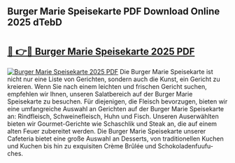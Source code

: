 ## Burger Marie Speisekarte PDF Download Online 2025 dTebD

# <h2><a href="http://gc7xd6.nevu.top/?p=Burger+Marie+Speisekarte">🔗 👉🔴 Burger Marie Speisekarte 2025 PDF</a></h2>

[![Burger Marie Speisekarte 2025 PDF](https://i.imgur.com/dBaPXMq.png)](http://gc7xd6.nevu.top/?p=Burger+Marie+Speisekarte)
Die Burger Marie Speisekarte ist nicht nur eine Liste von Gerichten, sondern auch die Kunst, ein Gericht zu kreieren. Wenn Sie nach einem leichten und frischen Gericht suchen, empfehlen wir Ihnen, unseren Salatbereich auf der Burger Marie Speisekarte zu besuchen. Für diejenigen, die Fleisch bevorzugen, bieten wir eine umfangreiche Auswahl an Gerichten auf der Burger Marie Speisekarte an: Rindfleisch, Schweinefleisch, Huhn und Fisch. Unseren Auserwählten bieten wir Gourmet-Gerichte wie Schaschlik und Steak an, die auf einem alten Feuer zubereitet werden. Die Burger Marie Speisekarte unserer Cafeteria bietet eine große Auswahl an Desserts, von traditionellen Kuchen und Kuchen bis hin zu exquisiten Crème Brûlée und Schokoladenfuufu-ches.
